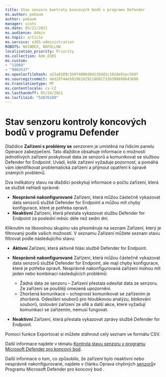 ```yaml
---
title: Stav senzoru kontroly koncových bodů v programu Defender
ms.author: pebaum
author: pebaum
manager: scotv
ms.date: 05/21/2021
ms.audience: Admin
ms.topic: article
ms.service: o365-administration
ROBOTS: NOINDEX, NOFOLLOW
localization_priority: Priority
ms.collection: Adm_O365
ms.custom:
- "11084"
- "9003537"
ms.openlocfilehash: a53a0109c3b974806d04135dd2c102de81ec560f
ms.sourcegitcommit: ded29f44e5019b1929218b02733b390899843680
ms.translationtype: MT
ms.contentlocale: cs-CZ
ms.lasthandoff: 05/24/2021
ms.locfileid: "52676100"
---
```

# <a name="defender-endpoint-check-sensor-status"></a>Stav senzoru kontroly koncových bodů v programu Defender

Dlaždice **Zařízení s problémy se** senzorem je umístěná na řídicím panelu Operace zabezpečení. Tato dlaždice obsahuje informace o možnosti jednotlivých zařízení poskytovat data ze senzorů a komunikovat se službou Defender for Endpoint. Uvádí, kolik zařízení vyžaduje pozornost, a pomáhá vám identifikovat problematická zařízení a přijmout opatření k opravě známých problémů.

Dva indikátory stavu na dlaždici poskytují informace o počtu zařízení, která se službě nehladí správně:

- **Nesprávně nakonfigurované** Zařízení, která můžou částečně vykazovat data senzorů službě Defender for Endpoint a můžou mít chyby konfigurace, které je potřeba opravit.
- **Neaktivní** Zařízení, která přestala vykazovat službu Defender for Endpoint za poslední měsíc déle než sedm dní.

Kliknutím na libovolnou skupinu vás přesměruje na seznam Zařízení, který je filtrovaný podle vašich možností. V seznamu Zařízení můžete seznam stavu filtrovat podle následujícího stavu:

- **Aktivní** Zařízení, která aktivně hlásí službě Defender for Endpoint.
- **Nesprávně nakonfigurované** Zařízení, která můžou částečně vykazovat data senzorů službě Defender for Endpoint, ale mají chyby konfigurace, které je potřeba opravit. Nesprávně nakonfigurovaná zařízení mohou mít jeden nebo kombinaci následujících problémů:

    - Žádná data ze senzoru – Zařízení přestala odesílat data ze senzoru. Ze zařízení se pouštějí omezená upozornění.
    - Zhoršená komunikace – schopnost komunikovat se zařízením je zhoršená. Odesílání souborů pro hloubkovou analýzu, blokování souborů, izolování zařízení ze sítě a další akce, které vyžadují komunikaci se zařízením, nemusí fungovat.
- **Neaktivní** Zařízení, která přestala vykazovat zprávy službě Defender for Endpoint.

Pomocí funkce Exportovat si můžete stáhnout celý seznam ve formátu CSV.

Další informace najdete v tématu [Kontrola stavu senzoru v programu Microsoft Defender pro koncový bod](/microsoft-365/security/defender-endpoint/check-sensor-status).

Další informace o tom, co způsobilo, že zařízení bylo neaktivní nebo nesprávně nakonfigurované, najdete v článku Oprava chybných [senzorů](/microsoft-365/security/defender-endpoint/fix-unhealthy-sensors)v Programu Microsoft Defender pro koncový bod .
